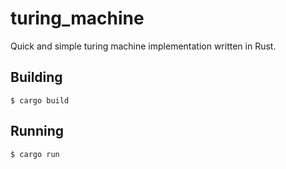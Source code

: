 # turing_machine

Quick and simple turing machine implementation written in Rust.

## Building

```shell
$ cargo build
```

## Running

```shell
$ cargo run
```
